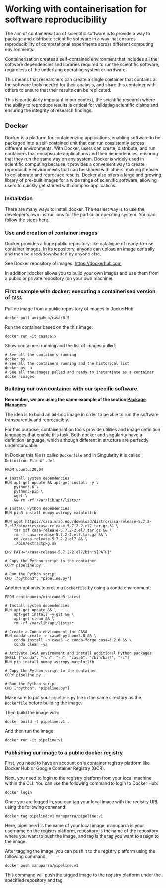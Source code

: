 # Working with containerisation for software reproducibility

The aim of containerisation of scientific software is to provide a way to package and distribute scientific software in a way that ensures reproducibility of computational experiments across different computing environments. 

Containerisation creates a self-contained environment that includes all the software dependencies and libraries required to run the scientific software, regardless of the underlying operating system or hardware. 

This means that researchers can create a single container that contains all the software tools needed for their analysis, and share this container with others to ensure that their results can be replicated. 

This is particularly important in our context, the scientific research where the ability to reproduce results is critical for validating scientific claims and ensuring the integrity of research findings.


## Docker

Docker is a platform for containerizing applications, enabling software to be packaged into a self-contained unit that can run consistently across different environments. With Docker, users can create, distribute, and run containers that encapsulate applications and their dependencies, ensuring that they run the same way on any system. Docker is widely used in scientific computing because it provides a convenient way to create reproducible environments that can be shared with others, making it easier to collaborate and reproduce results. Docker also offers a large and growing library of pre-built images for a wide range of scientific software, allowing users to quickly get started with complex applications.

### Installation

There are many ways to install docker. The easiest way is to use the developer's own instructions for the particular operating system. You can follow the steps here.

### Use and creation of container images

Docker provides a huge public repository-like catalogue of ready-to-use container images. In its repository, anyone can upload an image centrally and then be used/downloaded by anyone else. 

See Docker repository of images: https://dockerhub.com

In addition, docker allows you to build your own images and use them from a public or private repository (on your own machine).

### First example with docker: executing a containerised version of `CASA`

Pull de image from a public repository of images in DockerHub:

```
docker pull amigahub/casa:6.5
```

Run the container based on the this image:

```
docker run -it casa:6.5 
```

Show containers running and the list of images pulled:

```
# See all the containers running
docker ps
# See all the containers running and the historical list
docker ps -a
# See all the images pulled and ready to instantiate as a container
docker images
```

### Building our own container with our specific software.

**Remember, we are using the same example of the section [Package Managers](using_package_managers.md)**

The idea is to build an ad-hoc image in order to be able to run the software transparently and reproducibly. 

For this purpose, containerisation tools provide utilities and image definition languages that enable this task.  Both docker and singularity have a definition language, which although different in structure are perfectly understandable. 

In Docker this file is called `Dockerfile` and in Singularity it is called `Definition File` or `.def`.

```
FROM ubuntu:20.04

# Install system dependencies
RUN apt-get update && apt-get install -y \
    python3.6 \
    python3-pip \
    wget \
    && rm -rf /var/lib/apt/lists/*

# Install Python dependencies
RUN pip3 install numpy astropy matplotlib

RUN wget https://casa.nrao.edu/download/distro/casa-release-5.7.2-2.el7/binaries/casa-release-5.7.2-2.el7.tar.gz && \
    tar xzf casa-release-5.7.2-2.el7.tar.gz && \
    rm -f casa-release-5.7.2-2.el7.tar.gz && \
    cd /casa-release-5.7.2-2.el7 && \
    ./bin/extractpkg.sh

ENV PATH="/casa-release-5.7.2-2.el7/bin:${PATH}"

# Copy the Python script to the container
COPY pipeline.py .

# Run the Python script
CMD ["python3", "pipeline.py"]
```

Another option is to create a `Dockerfile` by using a conda environment:


```
FROM continuumio/miniconda3:latest

# Install system dependencies
RUN apt-get update && \
    apt-get install -y git && \
    apt-get clean && \
    rm -rf /var/lib/apt/lists/*

# Create a Conda environment for CASA
RUN conda create -n casa6 python=3.8 && \
    conda install -n casa6 -c conda-forge casa=6.2.0 && \
    conda clean -ya

# Activate CASA environment and install additional Python packages
SHELL ["conda", "run", "-n", "casa6", "/bin/bash", "-c"]
RUN pip install numpy astropy matplotlib

# Copy the Python script to the container
COPY pipeline.py .

# Run the Python script
CMD ["python", "pipeline.py"]
```

Make sure to put your `pipeline.py` file in the same directory as the `Dockerfile` before building the image. 

Then build the image with:

```
docker build -t pipeline:v1 .
```

And then run the image:

```
docker run -it pipeline:v1
```

### Publishing our image to a public docker registry

First, you need to have an account on a container registry platform like Docker Hub or Google Container Registry (GCR).

Next, you need to login to the registry platform from your local machine within the CLI. You can use the following command to login to Docker Hub:

```
docker login
```

Once you are logged in, you can tag your local image with the registry URL using the following command:


```
docker tag pipeline:v1 manuparra/pipeline:v1
```

Here, pipeline:v1 is the name of your local image, manuparra is your username on the registry platform, repository is the name of the repository where you want to push the image, and tag is the tag you want to assign to the image.

After tagging the image, you can push it to the registry platform using the following command:

```
docker push manuparra/pipeline:v1
```

This command will push the tagged image to the registry platform under the specified repository and tag.




